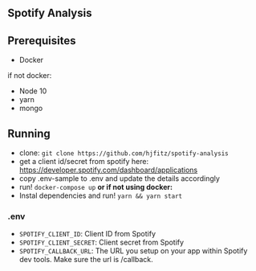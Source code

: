 ## Spotify Analysis

## Prerequisites
* Docker

if not docker:
* Node 10
* yarn
* mongo
## Running
* clone: `git clone https://github.com/hjfitz/spotify-analysis`
* get a client id/secret from spotify here: https://developer.spotify.com/dashboard/applications
* copy .env-sample to .env and update the details accordingly
* run! `docker-compose up`
**or if not using docker:**
* Instal dependencies and run! `yarn && yarn start`
### .env
* `SPOTIFY_CLIENT_ID`: Client ID from Spotify
* `SPOTIFY_CLIENT_SECRET`: Client secret from Spotify
* `SPOTIFY_CALLBACK_URL`: The URL you setup on your app within Spotify dev tools. Make sure the url is /callback.